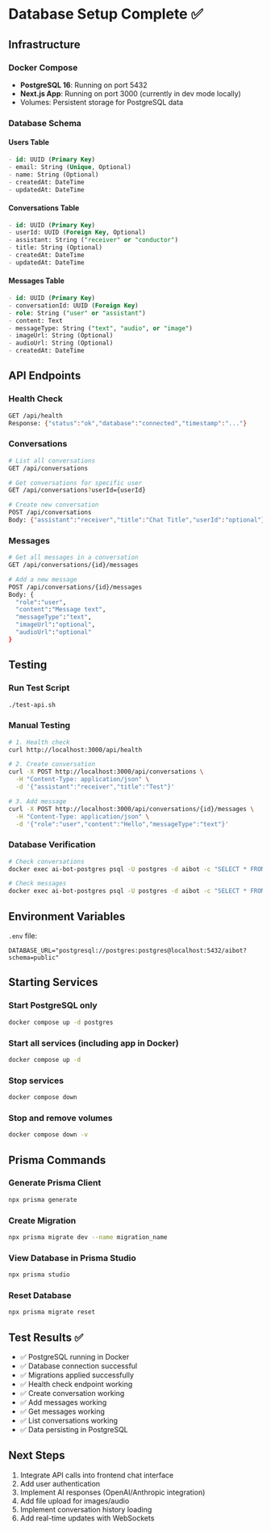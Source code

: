 # Database Setup Complete ✅

## Infrastructure

### Docker Compose
- **PostgreSQL 16**: Running on port 5432
- **Next.js App**: Running on port 3000 (currently in dev mode locally)
- Volumes: Persistent storage for PostgreSQL data

### Database Schema

#### Users Table
```sql
- id: UUID (Primary Key)
- email: String (Unique, Optional)
- name: String (Optional)
- createdAt: DateTime
- updatedAt: DateTime
```

#### Conversations Table
```sql
- id: UUID (Primary Key)
- userId: UUID (Foreign Key, Optional)
- assistant: String ("receiver" or "conductor")
- title: String (Optional)
- createdAt: DateTime
- updatedAt: DateTime
```

#### Messages Table
```sql
- id: UUID (Primary Key)
- conversationId: UUID (Foreign Key)
- role: String ("user" or "assistant")
- content: Text
- messageType: String ("text", "audio", or "image")
- imageUrl: String (Optional)
- audioUrl: String (Optional)
- createdAt: DateTime
```

## API Endpoints

### Health Check
```bash
GET /api/health
Response: {"status":"ok","database":"connected","timestamp":"..."}
```

### Conversations
```bash
# List all conversations
GET /api/conversations

# Get conversations for specific user
GET /api/conversations?userId={userId}

# Create new conversation
POST /api/conversations
Body: {"assistant":"receiver","title":"Chat Title","userId":"optional"}
```

### Messages
```bash
# Get all messages in a conversation
GET /api/conversations/{id}/messages

# Add a new message
POST /api/conversations/{id}/messages
Body: {
  "role":"user",
  "content":"Message text",
  "messageType":"text",
  "imageUrl":"optional",
  "audioUrl":"optional"
}
```

## Testing

### Run Test Script
```bash
./test-api.sh
```

### Manual Testing
```bash
# 1. Health check
curl http://localhost:3000/api/health

# 2. Create conversation
curl -X POST http://localhost:3000/api/conversations \
  -H "Content-Type: application/json" \
  -d '{"assistant":"receiver","title":"Test"}'

# 3. Add message
curl -X POST http://localhost:3000/api/conversations/{id}/messages \
  -H "Content-Type: application/json" \
  -d '{"role":"user","content":"Hello","messageType":"text"}'
```

### Database Verification
```bash
# Check conversations
docker exec ai-bot-postgres psql -U postgres -d aibot -c "SELECT * FROM conversations;"

# Check messages
docker exec ai-bot-postgres psql -U postgres -d aibot -c "SELECT * FROM messages;"
```

## Environment Variables

`.env` file:
```
DATABASE_URL="postgresql://postgres:postgres@localhost:5432/aibot?schema=public"
```

## Starting Services

### Start PostgreSQL only
```bash
docker compose up -d postgres
```

### Start all services (including app in Docker)
```bash
docker compose up -d
```

### Stop services
```bash
docker compose down
```

### Stop and remove volumes
```bash
docker compose down -v
```

## Prisma Commands

### Generate Prisma Client
```bash
npx prisma generate
```

### Create Migration
```bash
npx prisma migrate dev --name migration_name
```

### View Database in Prisma Studio
```bash
npx prisma studio
```

### Reset Database
```bash
npx prisma migrate reset
```

## Test Results ✅

- ✅ PostgreSQL running in Docker
- ✅ Database connection successful
- ✅ Migrations applied successfully
- ✅ Health check endpoint working
- ✅ Create conversation working
- ✅ Add messages working
- ✅ Get messages working
- ✅ List conversations working
- ✅ Data persisting in PostgreSQL

## Next Steps

1. Integrate API calls into frontend chat interface
2. Add user authentication
3. Implement AI responses (OpenAI/Anthropic integration)
4. Add file upload for images/audio
5. Implement conversation history loading
6. Add real-time updates with WebSockets
